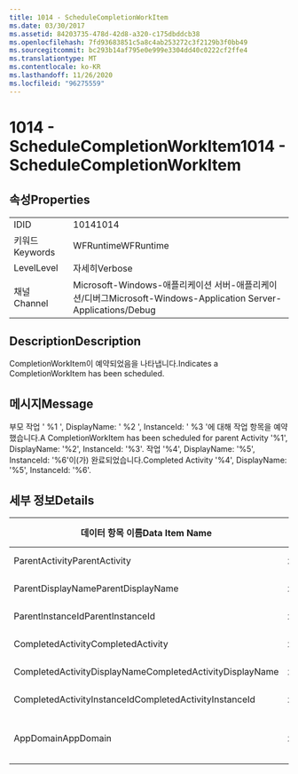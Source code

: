 ```yaml
---
title: 1014 - ScheduleCompletionWorkItem
ms.date: 03/30/2017
ms.assetid: 84203735-478d-42d8-a320-c175dbddcb38
ms.openlocfilehash: 7fd93683851c5a8c4ab253272c3f2129b3f0bb49
ms.sourcegitcommit: bc293b14af795e0e999e3304dd40c0222cf2ffe4
ms.translationtype: MT
ms.contentlocale: ko-KR
ms.lasthandoff: 11/26/2020
ms.locfileid: "96275559"
---
```

# <a name="1014---schedulecompletionworkitem"></a><span data-ttu-id="333e0-102">1014 - ScheduleCompletionWorkItem</span><span class="sxs-lookup"><span data-stu-id="333e0-102">1014 - ScheduleCompletionWorkItem</span></span>

## <a name="properties"></a><span data-ttu-id="333e0-103">속성</span><span class="sxs-lookup"><span data-stu-id="333e0-103">Properties</span></span>  
  
|||  
|-|-|  
|<span data-ttu-id="333e0-104">ID</span><span class="sxs-lookup"><span data-stu-id="333e0-104">ID</span></span>|<span data-ttu-id="333e0-105">1014</span><span class="sxs-lookup"><span data-stu-id="333e0-105">1014</span></span>|  
|<span data-ttu-id="333e0-106">키워드</span><span class="sxs-lookup"><span data-stu-id="333e0-106">Keywords</span></span>|<span data-ttu-id="333e0-107">WFRuntime</span><span class="sxs-lookup"><span data-stu-id="333e0-107">WFRuntime</span></span>|  
|<span data-ttu-id="333e0-108">Level</span><span class="sxs-lookup"><span data-stu-id="333e0-108">Level</span></span>|<span data-ttu-id="333e0-109">자세히</span><span class="sxs-lookup"><span data-stu-id="333e0-109">Verbose</span></span>|  
|<span data-ttu-id="333e0-110">채널</span><span class="sxs-lookup"><span data-stu-id="333e0-110">Channel</span></span>|<span data-ttu-id="333e0-111">Microsoft-Windows-애플리케이션 서버-애플리케이션/디버그</span><span class="sxs-lookup"><span data-stu-id="333e0-111">Microsoft-Windows-Application Server-Applications/Debug</span></span>|  
  
## <a name="description"></a><span data-ttu-id="333e0-112">Description</span><span class="sxs-lookup"><span data-stu-id="333e0-112">Description</span></span>  

 <span data-ttu-id="333e0-113">CompletionWorkItem이 예약되었음을 나타냅니다.</span><span class="sxs-lookup"><span data-stu-id="333e0-113">Indicates a CompletionWorkItem has been scheduled.</span></span>  
  
## <a name="message"></a><span data-ttu-id="333e0-114">메시지</span><span class="sxs-lookup"><span data-stu-id="333e0-114">Message</span></span>  

 <span data-ttu-id="333e0-115">부모 작업 ' %1 ', DisplayName: ' %2 ', InstanceId: ' %3 '에 대해 작업 항목을 예약 했습니다.</span><span class="sxs-lookup"><span data-stu-id="333e0-115">A CompletionWorkItem has been scheduled for parent Activity '%1', DisplayName: '%2', InstanceId: '%3'.</span></span>  <span data-ttu-id="333e0-116">작업 '%4', DisplayName: '%5', InstanceId: '%6'이(가) 완료되었습니다.</span><span class="sxs-lookup"><span data-stu-id="333e0-116">Completed Activity '%4', DisplayName: '%5', InstanceId: '%6'.</span></span>  
  
## <a name="details"></a><span data-ttu-id="333e0-117">세부 정보</span><span class="sxs-lookup"><span data-stu-id="333e0-117">Details</span></span>  
  
|<span data-ttu-id="333e0-118">데이터 항목 이름</span><span class="sxs-lookup"><span data-stu-id="333e0-118">Data Item Name</span></span>|<span data-ttu-id="333e0-119">데이터 항목 형식</span><span class="sxs-lookup"><span data-stu-id="333e0-119">Data Item Type</span></span>|<span data-ttu-id="333e0-120">Description</span><span class="sxs-lookup"><span data-stu-id="333e0-120">Description</span></span>|  
|--------------------|--------------------|-----------------|  
|<span data-ttu-id="333e0-121">ParentActivity</span><span class="sxs-lookup"><span data-stu-id="333e0-121">ParentActivity</span></span>|<span data-ttu-id="333e0-122">xs:string</span><span class="sxs-lookup"><span data-stu-id="333e0-122">xs:string</span></span>|<span data-ttu-id="333e0-123">부모 작업의 형식 이름입니다.</span><span class="sxs-lookup"><span data-stu-id="333e0-123">The type name of the parent activity.</span></span>|  
|<span data-ttu-id="333e0-124">ParentDisplayName</span><span class="sxs-lookup"><span data-stu-id="333e0-124">ParentDisplayName</span></span>|<span data-ttu-id="333e0-125">xs:string</span><span class="sxs-lookup"><span data-stu-id="333e0-125">xs:string</span></span>|<span data-ttu-id="333e0-126">부모 작업의 표시 이름입니다.</span><span class="sxs-lookup"><span data-stu-id="333e0-126">The display name of the parent activity.</span></span>|  
|<span data-ttu-id="333e0-127">ParentInstanceId</span><span class="sxs-lookup"><span data-stu-id="333e0-127">ParentInstanceId</span></span>|<span data-ttu-id="333e0-128">xs:string</span><span class="sxs-lookup"><span data-stu-id="333e0-128">xs:string</span></span>|<span data-ttu-id="333e0-129">부모 작업의 인스턴스 ID입니다.</span><span class="sxs-lookup"><span data-stu-id="333e0-129">The instance id of the parent activity.</span></span>|  
|<span data-ttu-id="333e0-130">CompletedActivity</span><span class="sxs-lookup"><span data-stu-id="333e0-130">CompletedActivity</span></span>|<span data-ttu-id="333e0-131">xs:string</span><span class="sxs-lookup"><span data-stu-id="333e0-131">xs:string</span></span>|<span data-ttu-id="333e0-132">완료된 작업의 형식 이름입니다.</span><span class="sxs-lookup"><span data-stu-id="333e0-132">The type name of the completed activity.</span></span>|  
|<span data-ttu-id="333e0-133">CompletedActivityDisplayName</span><span class="sxs-lookup"><span data-stu-id="333e0-133">CompletedActivityDisplayName</span></span>|<span data-ttu-id="333e0-134">xs:string</span><span class="sxs-lookup"><span data-stu-id="333e0-134">xs:string</span></span>|<span data-ttu-id="333e0-135">완료된 작업의 표시 이름입니다.</span><span class="sxs-lookup"><span data-stu-id="333e0-135">The display name of the completed activity.</span></span>|  
|<span data-ttu-id="333e0-136">CompletedActivityInstanceId</span><span class="sxs-lookup"><span data-stu-id="333e0-136">CompletedActivityInstanceId</span></span>|<span data-ttu-id="333e0-137">xs:string</span><span class="sxs-lookup"><span data-stu-id="333e0-137">xs:string</span></span>|<span data-ttu-id="333e0-138">완료된 작업의 인스턴스 ID입니다.</span><span class="sxs-lookup"><span data-stu-id="333e0-138">The instance id of the completed activity.</span></span>|  
|<span data-ttu-id="333e0-139">AppDomain</span><span class="sxs-lookup"><span data-stu-id="333e0-139">AppDomain</span></span>|<span data-ttu-id="333e0-140">xs:string</span><span class="sxs-lookup"><span data-stu-id="333e0-140">xs:string</span></span>|<span data-ttu-id="333e0-141">AppDomain.CurrentDomain.FriendlyName에서 반환되는 문자열입니다.</span><span class="sxs-lookup"><span data-stu-id="333e0-141">The string returned by AppDomain.CurrentDomain.FriendlyName.</span></span>|
